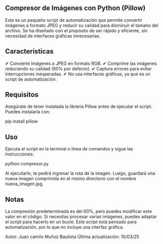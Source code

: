 ## Compresor de Imágenes con Python (Pillow)

Este es un pequeño script de automatización que permite convertir imágenes a formato JPEG y reducir su calidad para disminuir el tamaño del archivo. Se ha diseñado con el propósito de ser rápido y eficiente, sin necesidad de interfaces gráficas innecesarias.

## Características

✔ Convierte imágenes a JPEG en formato RGB.
✔ Comprime las imágenes reduciendo su calidad (60% por defecto).
✔ Captura errores para evitar interrupciones inesperadas.
✔ No usa interfaces gráficas, ya que es un script de automatización.

## Requisitos

Asegúrate de tener instalada la librería Pillow antes de ejecutar el script. Puedes instalarla con:

  pip install pillow
  
## Uso

Ejecuta el script en la terminal o línea de comandos y sigue las instrucciones:

  python compresor.py
  
Al ejecutarlo, te pedirá ingresar la ruta de la imagen. Luego, guardará una nueva imagen comprimida en el mismo directorio con el nombre nueva_imagen.jpg.

## Notas

La compresión predeterminada es del 60%, pero puedes modificar este valor en el código.
Si necesitas procesar varias imágenes, puedes adaptar el script para hacerlo en un bucle.
Este script está pensado para automatización, por lo que no incluye una interfaz gráfica.


 Autor: Juan camilo Muñoz Bautista
 Última actualización: 10/03/25

